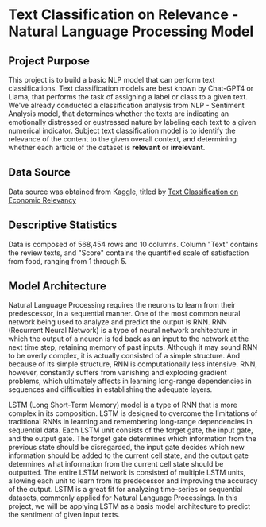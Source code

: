 # Text Classification on Relevance - Natural Language Processing Model
## Project Purpose
This project is to build a basic NLP model that can perform text classifications. Text classification models are best known by Chat-GPT4 or Llama, that performs the task of assigning a label or class to a given text. We've already conducted a classification analysis from NLP - Sentiment Analysis model, that determines whether the texts are indicating an emotionally distressed or eustressed nature by labeling each text to a given numerical indicator.
Subject text classification model is to identify the relevance of the content to the given overall context, and determining whether each article of the dataset is **relevant** or **irrelevant**.
## Data Source
Data source was obtained from Kaggle, titled by [Text Classification on Economic Relevancy]((https://www.kaggle.com/code/heeraldedhia/text-classification-nlp))
## Descriptive Statistics
Data is composed of 568,454 rows and 10 columns. Column "Text" contains the review texts, and "Score" contains the quantified scale of satisfaction from food, ranging from 1 through 5.
## Model Architecture
Natural Language Processing requires the neurons to learn from their predescessor, in a sequential manner. One of the most common neural network being used to analyze and predict the output is RNN. RNN (Recurrent Neural Network) is a type of neural network architecture in which the output of a neuron is fed back as an input to the network at the next time step, retaining memory of past inputs. Although it may sound RNN to be overly complex, it is actually consisted of a simple structure. And because of its simple structure, RNN is computationally less intensive. RNN, however, constantly suffers from vanishing and exploding gradient problems, which ultimately affects in learning long-range dependencies in sequences and difficulties in establishing the adequate layers.

LSTM (Long Short-Term Memory) model is a type of RNN that is more complex in its composition. LSTM is designed to overcome the limitations of traditional RNNs in learning and remembering long-range dependencies in sequential data. Each LSTM unit consists of the forget gate, the input gate, and the output gate. The forget gate determines which information from the previous state should be disregarded, the input gate decides which new information should be added to the current cell state, and the output gate determines what information from the current cell state should be outputted. The entire LSTM network is consisted of multiple LSTM units, allowing each unit to learn from its predecessor and improving the accuracy of the output. LSTM is a great fit for analyzing time-series or sequential datasets, commonly applied for Natural Language Processings. In this project, we will be applying LSTM as a basis model architecture to predict the sentiment of given input texts.
